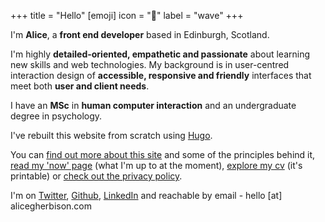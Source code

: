+++
title = "Hello"
[emoji]
	icon = "👋"
	label = "wave"
+++

I'm **Alice**, a **front end developer** based in Edinburgh, Scotland.

I'm highly **detailed-oriented, empathetic and passionate** about learning new skills and web technologies. My background is in user-centred interaction design of **accessible, responsive and friendly** interfaces that meet both **user and client needs**.

I have an **MSc** in **human computer interaction** and an undergraduate degree in psychology.

I've rebuilt this website from scratch using [Hugo](https://gohugo.io/).

You can [find out more about this site](/site/) and some of the principles behind it, [read my 'now' page](/now/) (what I'm up to at the moment), [explore my cv](/cv/) (it's printable) or [check out the privacy policy](/privacy/).

I'm on [Twitter](https://www.twitter.com/alicegherbison), [Github](https://github.com/alicegherbison), [LinkedIn](https://linkedin.com/in/alicegherbison/) and reachable by email - hello [at] alicegherbison.com
